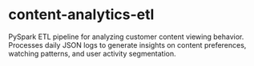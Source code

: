 # content-analytics-etl
PySpark ETL pipeline for analyzing customer content viewing behavior. Processes daily JSON logs to generate insights on content preferences, watching patterns, and user activity segmentation.
